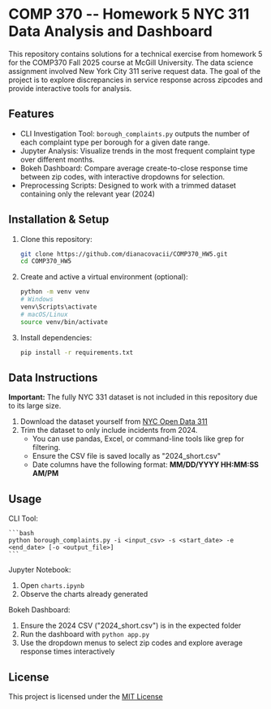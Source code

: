 # COMP 370 -- Homework 5 NYC 311 Data Analysis and Dashboard

This repository contains solutions for a technical exercise from homework 5 for the COMP370 Fall 2025 course at McGill University. The data science assignment involved New York City 311 serive request data. The goal of the project is to explore discrepancies in service response across zipcodes and provide interactive tools for analysis. 

## Features
- CLI Investigation Tool: `borough_complaints.py` outputs the number of each complaint type per borough for a given date range. 
- Jupyter Analysis: Visualize trends in the most frequent complaint type over different months. 
- Bokeh Dashboard: Compare average create-to-close response time between zip codes, with interactive dropdowns for selection. 
- Preprocessing Scripts: Designed to work with a trimmed dataset containing only the relevant year (2024)

## Installation & Setup
1. Clone this repository: 

    ```bash
    git clone https://github.com/dianacovacii/COMP370_HW5.git
    cd COMP370_HW5
    ```

2. Create and active a virtual environment (optional): 

    ```bash 
    python -m venv venv
    # Windows 
    venv\Scripts\activate
    # macOS/Linux
    source venv/bin/activate
    ```

3. Install dependencies: 

    ```bash 
    pip install -r requirements.txt
    ```

## Data Instructions

**Important:** The fully NYC 331 dataset is not included in this repository due to its large size. 

1. Download the dataset yourself from [NYC Open Data 311](https://data.cityofnewyork.us/Social-Services/311-Service-Requests-from-2010-to-Present/erm2-nwe9/about_data)
2. Trim the dataset to only include incidents from 2024. 
    - You can use pandas, Excel, or command-line tools like grep for filtering. 
    - Ensure the CSV file is saved locally as "2024_short.csv"
    - Date columns have the following format: **MM/DD/YYYY HH:MM:SS AM/PM**

## Usage

CLI Tool: 

    ```bash 
    python borough_complaints.py -i <input_csv> -s <start_date> -e <end_date> [-o <output_file>]
    ```

Jupyter Notebook: 
1. Open `charts.ipynb`
2. Observe the charts already generated

Bokeh Dashboard: 
1. Ensure the 2024 CSV ("2024_short.csv") is in the expected folder
2. Run the dashboard with `python app.py`
3. Use the dropdown menus to select zip codes and explore average response times interactively

## License 
This project is licensed under the [MIT License](LICENSE)


